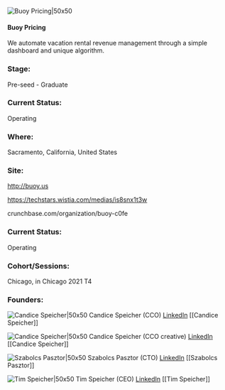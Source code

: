 

![Buoy Pricing|50x50](https://apimg.techstars.com/connect/images/image_files/60e667098e79790007d5e63d/original/Screen_Shot_2021-07-07_at_7.46.28_PM.png)

#### Buoy Pricing
We automate vacation rental revenue management through a simple dashboard and unique algorithm.

### Stage: 
Pre-seed - Graduate 

### Current Status: 
Operating

### Where:
Sacramento, California, United States

### Site:
http://buoy.us

https://techstars.wistia.com/medias/is8snx1t3w

crunchbase.com/organization/buoy-c0fe

### Current Status: 
Operating

### Cohort/Sessions: 
Chicago, in Chicago 2021 T4

### Founders: 

![Candice Speicher|50x50](https://apimg.techstars.com/connect/images/image_files/60e5e7cb8e79790007d5e634/original/93796286_10158546799210827_947380879674572800_n.png) Candice Speicher (CCO) [LinkedIn](https://linkedin.com/in/candice-clark-2b6b7a85) [[Candice Speicher]]

![Candice Speicher|50x50]() Candice Speicher (CCO creative) [LinkedIn](https://linkedin.com/in/candice-speicher) [[Candice Speicher]]

![Szabolcs Pasztor|50x50](https://apimg.techstars.com/connect/images/image_files/60e5c2d5acfe69132ca2f3b5/original/photo3.jpg) Szabolcs Pasztor (CTO) [LinkedIn](https://linkedin.com/in/szpasztor) [[Szabolcs Pasztor]]

![Tim Speicher|50x50](https://apimg.techstars.com/connect/images/image_files/60e5f4bcacfe69132ca2f3bb/original/IMG_4841.jpg) Tim Speicher (CEO) [LinkedIn](https://linkedin.com/in/timothyspeicher) [[Tim Speicher]]


